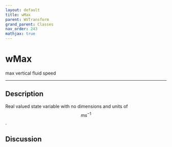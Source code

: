 ```yaml
---
layout: default
title: wMax
parent: WVTransform
grand_parent: Classes
nav_order: 243
mathjax: true
---
```


#  wMax

max vertical fluid speed


---

## Description
Real valued state variable with no dimensions and units of $$m s^{-1}$$.

## Discussion

